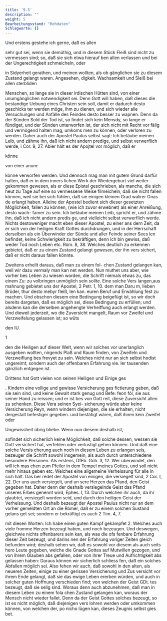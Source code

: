 ```yaml
---
title: '9.5'
description: ""
weight: 5
Bearbeitungsstand: "Rohdaten"
Schlagworte: {}
---
```

<!-- Seite 374 -->


Und erstens gestehe ich gerne, daß es allen

sehr gut sei, wenn sie demüthig, und in diesem Stück Fleiß sind nicht zu vermessen sind; so, daß sie sich etwa hierauf ben allen verlassen und bei der Ungerechtigkeit schmeicheln, oder

in Sidyerheit gerathen, und meinen wollten, als ob gänglichen sie zu diesem Zustand gelangt waren. Angesehen, digkeit. Wachsamkeit und Sleiß bei allen sterbliden

Menschen, so lange sie in dieser irdischen Hütten sind, von einer unumgänglichen notwendigkeit sei. Denn Gott will haben, daß dieses die bestandige Uebung eines Christen sein soll, damit er dadurch desto geschicks ter werden möge, ihm zu dienen, und sich wieder alle Versuchungen und Anfälle des Feindes desto besser zu wapnen. Denn da der Sünden Sold der Tod ist, so findet sich kein Mensdy, so lange er fündiget, und der Sünden unterworfen ist, der sich nicht mit Recht vor fälig und vermögend halten mag, umkoms men zu können, oder verloren zu werden. Daher auch der Apostel Paulus selbst sagt: Ich betäube meinen Leib, und zähme ihn, daß ich nicht andern predige, und selbst verwerflich werde, i Cor. 9, 27. Abier hält es der Apojtel vor möglich, daß er

könne

von einer anum:
<!-- Seite 375 -->
 könne verworfen werden. Und dennoch mag man
mit gutem Grund darfür halten, daß er in dem inners
lichen Werk der Wiedergeburt viel weiter gekommen
gewesen, als er diese Epistel geschrieben, als manche,
die sich heut zu Tage auf eine so vermessene Weise
filmeicheln, daß sie nicht fallen können, weil sie bei
sich fühlen, daß sie einigen kleinen Grad walirer Gnas
de erlangt haben. Alleine der Apostel bedient sich
dieser gesetzten Möglichkeit, fallen zu können, (wie
ich zuvor erwebnet) als einer Anreißung, desto wach-
famer zu sein. Ich betäube meinen Leib, spricht
er, und zähme ihn, daß ich nicht andern predis
ge, und vielleicht selbst verwerflich werde. Nichts
destoweniger macht eben dieser Apostel, zu einer ans
dern Zeit, da er sich von der heiligen Kraft Gottes
durchdrungen, und in der Herrschaft derselben als ein
Überwinder der Sünde und aller Feinde seiner Sees
len befindet, keine Schwierigkeit zu bekräftigen, denn
ich bin gewiss, daß weder Tod noch Leben etc.
Röm. 8, 38. Welches deutlich zu erkennen gebietet,
daß er zu einem Zustand gelangt gewesen, der ihn vers
sichert, daß er nicht daraus fallen könnte.

  Zweitens erhellt daraus, daß man zu einem fol-
 chen Zustand gelangen kan, weil wir dazu vermaly man kan
net werden. Nun muthet uns aber, wie vorher bes Leben zu
wiesen worden, die Schrift niemals etwas zu, das einem Zu:
zu volbringen unmöglich sein sollte. Eine solche Vers langen,aus
mahnung gebietet uns der Apostel, 2 Petr. 1, 10. dem man
Daru m, lieben Brüder, thur desto mebyr fleiß, len kan.
euren Beruf und Erwählung fest zu machen.
Und obschon diesem eine Bedingung beigefügt ist, so
wir doch bereits dargetan, daß es möglich sei, diese
Bedingung zu erfüllen; und alsdenn kan die derselben
angehengte Verheiffung auch erlangt werden. Und
dieweil jederzeit, wo die Zuversicht mangelt, Raum
vor Zweifel und Verzweifelung gelassen ist; so wûts

den
IU.

1
<!-- Seite 376 -->
den die Heiligen auf dieser Welt, wenn wir solches vor unerlanglich ausgeben wollten, nirgends Plaß und Raum finden, von Zweifeln und Verzweiflung bes frevyet zu sein. Welches nicht nur an sich selbst hodist ungereimt; sondern auch der offenbaren Erfahrung vie. ler tausenden gänzlich entgegen ist.

Drittens hat Gott vielen von seinen Heiligen und Einige ges

. Kindern eine vollige und gewisse Versicherung ges fictierung geben, daß sie sein sind, und keine Gewalt stark genug und Befe: feon fól, sie aus seiner Hand zu reissen; und er ist bes von Gott reit, diese Zuversicht allen zu schenken. Diese Vera seinen Syei- sicherung würde aber keine Versicherung Reyn, wenn windern diejenigen, die sie erhalten, nicht dergestalt befestiger gegeben. und bestätigt wären, daß ihnen kein Zweifel oder

Ungewissheit übrig bliebe. Wenn nun diesem deshalb ist,

sofindet sich sicherlich keine Möglichkeit, daß solche dessen, wessen sie Gott versichert hat, verfehlen oder verlustigt gehen können. Und daß eine solche Versis cherung auch noch in diesem Leben zu erlangen seis, bezeuger die Schrift sowohl insgemein, als auch durch unterschiedene besondere Personen. Als erstens, DfFb. Goh. 3, 12. Wer überwindet, den will ich mas chen zum Pfeiler in dem Tempel meines Gottes, und soll nicht mehr hinaus geben etc. Welches eine allgemeine Verheissung für alle in sich hält. Das ber redet der Apostel von einigen, die versiegelt sind, 2 Cor. I, 22. Der uns auch versiegelt, und un sere Herzen das Pfand, den Geist gegeben hat. Daher denn der deshalb versiegelnde Geist das Pfand unseres Erbes genennt wird, Ephes. I, 13. Durch welchen ihr auch, da ihr glaubtet, versiegelt worden seid, und durch den heiligen Geist der Verheissung. Und deshalb
 bezeugt der Apostel Paulus nicht nur an dem vorher gemeldten Ort an die Römer, daß er zu einem solchen Sustand gelans get sei; sondern er bekräftigt es auch 2 Tim. 4, 7.
<!-- Seite 377 -->
  mit diesen Worten: Ich habe einen guten Kampf
gekämpfet 2. Welches auch viele fromme Herzen
bezeugt haben, und noch bezeugen. Und deswegen,
 gleichwie nichts offenbarers sein kan, als was die ofs
fenbare Erfahrung dieser Zeit bezeugt, und darins
nen der Erfahrung voriger Zeiten gleich befunden wird;
deshalb sehen wir, daß es sowohl vor diesem als auch seits
hero Leute gegeben, welche die Gnade Gottes auf
Mutwillen gezogen, und von ihrem Glauben abs
 gefallen, oder von ihrer Treue und Aufrichtigkeit abs
 gelassen haben: Daraus können wir sicherlich schliess
 fen, daß ein solches Abfallen möglich sei. Also
fehen wir auch, daß sowohl in den alten, als neueren
Zeiten, einige zu einer gerissen Versicherung und Zus
versicht vor ihrem Ende gelangt, daß sie das ewige
 Leben ererben würden, und auch in solcher guten
Hoffnung verschieden find; von welchen der Geist GDt.
tes bezeugt, daß sie selig sind. Woraus denn auch
abzunehmen, daß man in diesem Leben zu einem fola
chen Zustand gelangen kan, woraus der Mensch nicht
wieder fallet. Denn da der Geist Gottes solches
bezeugt, so ist es nicht möglich, daß diejenigen vers
lohren werden oder umkommen können, von welchen
der, po nicho lügen kan, dieses Zeugnis selbst gies
bet.